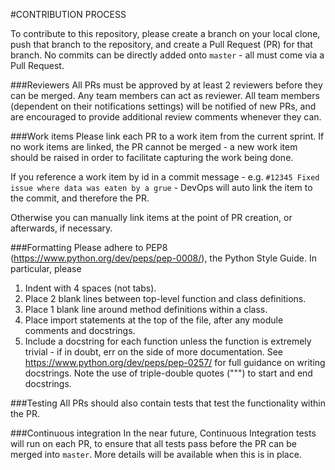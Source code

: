 #CONTRIBUTION PROCESS

To contribute to this repository, please create a branch on your local 
clone, push that branch to the repository, and create a Pull Request (PR)
for that branch. No commits can be directly added onto `master` - all 
must come via a Pull Request.

###Reviewers
All PRs must be approved by at least 2 reviewers before they can be merged.
Any team members can act as reviewer. All team members (dependent on 
their notifications settings) will be notified of new PRs, and are encouraged
to provide additional review comments whenever they can.

###Work items
Please link each PR to a work item from the current sprint. If no work items
are linked, the PR cannot be merged - a new work item should be raised in 
order to facilitate capturing the work being done.

If you reference a work item by id in a commit message - e.g. `#12345
Fixed issue where data was eaten by a grue` - DevOps will auto link the item
to the commit, and therefore the PR.

Otherwise you can manually link items at the point of PR creation, or 
afterwards, if necessary.

###Formatting
Please adhere to PEP8 (https://www.python.org/dev/peps/pep-0008/), the 
Python Style Guide. In particular, please

1) Indent with 4 spaces (not tabs).
1) Place 2 blank lines between top-level function and class definitions.
1) Place 1 blank line around method definitions within a class.
1) Place import statements at the top of the file, after any module comments
and docstrings.
1) Include a docstring for each function unless the function is extremely 
trivial - if in doubt, err on the side of more documentation. See 
https://www.python.org/dev/peps/pep-0257/ for full guidance on writing docstrings.
Note the use of triple-double quotes (""") to start and end docstrings.  

###Testing
All PRs should also contain tests that test the functionality within 
the PR. 

###Continuous integration
In the near future, Continuous Integration tests will run on each PR, to 
ensure that all tests pass before the PR can be merged into `master`. 
More details will be available when this is in place.

